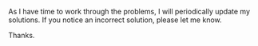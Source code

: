As I have time to work through the problems, I will periodically update my
solutions. 
If you notice an incorrect solution, please let me know.

Thanks.
